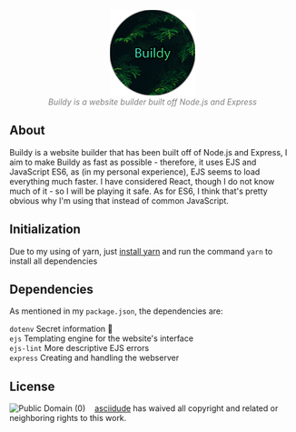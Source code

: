 <p align="center">
    <img src="./public/images/Buildy.png" alt="Buildy Logo" width=150>
    <br>
    <i>
        <font color="grey">
            Buildy is a website builder built off Node.js and Express
        </font>
    </i>
</p>

## About

Buildy is a website builder that has been built off of Node.js and Express, I aim to make Buildy as fast as possible - therefore, it uses EJS and JavaScript ES6, as (in my personal experience), EJS seems to load everything much faster. I have considered React, though I do not know much of it - so I will be playing it safe. As for ES6, I think that's pretty obvious why I'm using that instead of common JavaScript.

## Initialization

Due to my using of yarn, just [install yarn](https://classic.yarnpkg.com/en/docs/install) and run the command `yarn` to install all dependencies

## Dependencies

As mentioned in my `package.json`, the dependencies are:

`dotenv` Secret information :shushing_face:\
`ejs` Templating engine for the website's interface\
`ejs-lint` More descriptive EJS errors\
`express` Creating and handling the webserver

## License

<a href="https://creativecommons.org/publicdomain/zero/1.0/">
    <img src="https://licensebuttons.net/l/zero/1.0/88x15.png" alt="Public Domain (0)" width=150 align="left">
</a>

<a href="https://www.github.com/asciidude">asciidude</a> has waived all copyright and related or neighboring rights to this work.